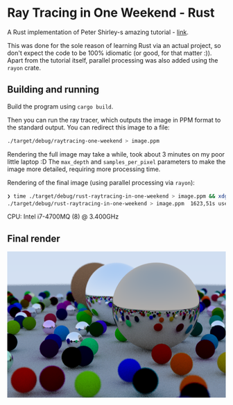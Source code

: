 
#  Ray Tracing in One Weekend - Rust

A Rust implementation of Peter Shirley-s amazing tutorial - [link](https://raytracing.github.io/books/RayTracingInOneWeekend.html).

This was done for the sole reason of learning Rust via an actual project, so don't expect the code to be 100% idiomatic (or good, for that matter :)).
Apart from the tutorial itself, parallel processing was also added using the `rayon` crate.

## Building and running
Build the program using `cargo build`.

Then you can run the ray tracer, which outputs the image in PPM format to the standard output.
You can redirect this image to a file: 

```bash
./target/debug/raytracing-one-weekend > image.ppm
```

Rendering the full image may take a while, took about 3 minutes on my poor little laptop :D
The `max_depth` and `samples_per_pixel` parameters to make the image more detailed, requiring more processing time.

Rendering of the final image (using parallel processing via `rayon`):
```bash
❯ time ./target/debug/rust-raytracing-in-one-weekend > image.ppm && xdg-open image.ppm
./target/debug/rust-raytracing-in-one-weekend > image.ppm  1623,51s user 2,42s system 732% cpu 3:41,87 total
```
CPU: Intel i7-4700MQ (8) @ 3.400GHz

## Final render
![image](./image.png?raw=true)
